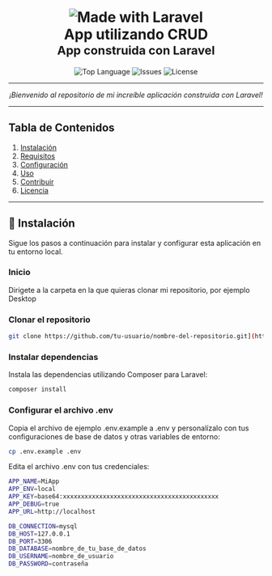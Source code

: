 <h1 align="center">
  <img src="https://img.shields.io/badge/Made%20With-Laravel-blue?logo=laravel&style=for-the-badge" alt="Made with Laravel" />
  <br />
  <b>App utilizando CRUD</b>
  <br />
  <sub>App construida con Laravel</sub>
</h1>

<p align="center">
  <img src="https://img.shields.io/github/languages/top/tu-usuario/nombre-del-repositorio?color=blue&style=for-the-badge" alt="Top Language" />
  <img src="https://img.shields.io/github/issues/tu-usuario/nombre-del-repositorio?style=for-the-badge" alt="Issues" />
  <img src="https://img.shields.io/github/license/tu-usuario/nombre-del-repositorio?style=for-the-badge" alt="License" />
</p>

---

<p align="center">
  <i>¡Bienvenido al repositorio de mi increíble aplicación construida con Laravel!</i>
</p>

---

## Tabla de Contenidos

1. [Instalación](#instalación)
2. [Requisitos](#requisitos)
3. [Configuración](#configuración)
4. [Uso](#uso)
5. [Contribuir](#contribuir)
6. [Licencia](#licencia)

---

## 🚀 Instalación
Sigue los pasos a continuación para instalar y configurar esta aplicación en tu entorno local.

### Inicio
Dirigete a la carpeta en la que quieras clonar mi repositorio, por ejemplo Desktop

### Clonar el repositorio
```bash
git clone https://github.com/tu-usuario/nombre-del-repositorio.git](https://github.com/devJuanMartinez/Ejercicio-CRUD-21feb.git
````

### Instalar dependencias
Instala las dependencias utilizando Composer para Laravel:

```bash
composer install
````

### Configurar el archivo .env
Copia el archivo de ejemplo .env.example a .env y personalízalo con tus configuraciones de base de datos y otras variables de entorno:

```bash
cp .env.example .env
````

Edita el archivo .env con tus credenciales:

```bash
APP_NAME=MiApp
APP_ENV=local
APP_KEY=base64:xxxxxxxxxxxxxxxxxxxxxxxxxxxxxxxxxxxxxxxxxxx
APP_DEBUG=true
APP_URL=http://localhost

DB_CONNECTION=mysql
DB_HOST=127.0.0.1
DB_PORT=3306
DB_DATABASE=nombre_de_tu_base_de_datos
DB_USERNAME=nombre_de_usuario
DB_PASSWORD=contraseña
````
